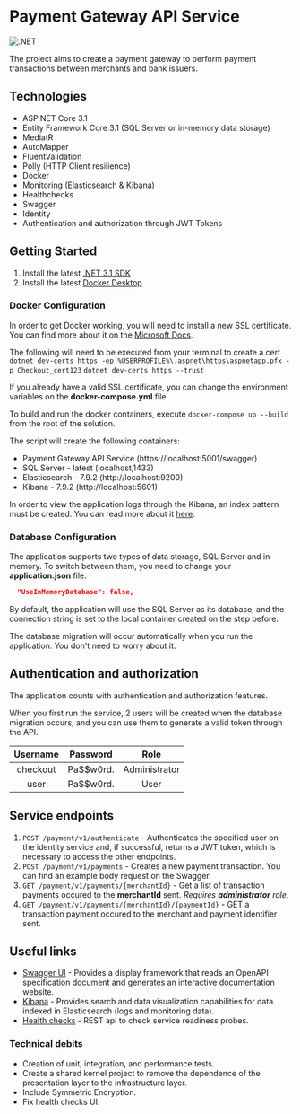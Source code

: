  # Payment Gateway API Service
![.NET](https://github.com/mathos819/Payment/workflows/.NET/badge.svg)

The project aims to create a payment gateway to perform payment transactions between merchants and bank issuers.

## Technologies

* ASP.NET Core 3.1
* Entity Framework Core 3.1 (SQL Server or in-memory data storage)
* MediatR
* AutoMapper
* FluentValidation
* Polly (HTTP Client resilience)
* Docker
* Monitoring (Elasticsearch & Kibana)
* Healthchecks
* Swagger
* Identity
* Authentication and authorization through JWT Tokens

## Getting Started

1. Install the latest [.NET 3.1 SDK](https://dotnet.microsoft.com/download/dotnet-core/3.1)
2. Install the latest [Docker Desktop](https://www.docker.com/products/docker-desktop)

### Docker Configuration

In order to get Docker working, you will need to install a new SSL certificate.
You can find more about it on the [Microsoft Docs](https://docs.microsoft.com/en-us/aspnet/core/security/docker-https?view=aspnetcore-3.1).

The following will need to be executed from your terminal to create a cert
`dotnet dev-certs https -ep %USERPROFILE%\.aspnet\https\aspnetapp.pfx -p Checkout_cert123`
`dotnet dev-certs https --trust`

If you already have a valid SSL certificate, you can change the environment variables on the **docker-compose.yml** file.

To build and run the docker containers, execute `docker-compose up --build` from the root of the solution.

The script will create the following containers:

* Payment Gateway API Service (https://localhost:5001/swagger)
* SQL Server - latest (localhost,1433)
* Elasticsearch - 7.9.2 (http://localhost:9200)
* Kibana - 7.9.2 (http://localhost:5601)

In order to view the application logs through the Kibana, an index pattern must be created. You can read more about it [here](https://www.elastic.co/guide/en/kibana/current/index-patterns.html).

### Database Configuration

The application supports two types of data storage, SQL Server and in-memory. To switch between them, you need to change your **application.json** file.

```json
  "UseInMemoryDatabase": false,
```

By default, the application will use the SQL Server as its database, and the connection string is set to the local container created on the step before.

The database migration will occur automatically when you run the application. You don't need to worry about it.

## Authentication and authorization

The application counts with authentication and authorization features.

When you first run the service, 2 users will be created when the database migration occurs, and you can use them to generate a valid token through the API.

| Username | Password | Role |
| :---: | :---: | :---: |
| checkout | Pa$$w0rd. | Administrator |
| user | Pa$$w0rd. | User |

## Service endpoints

1. `POST /payment/v1/authenticate` - Authenticates the specified user on the identity service and, if successful, returns a JWT token, which is necessary to access the other endpoints.
2. `POST /payment/v1/payments` - Creates a new payment transaction. You can find an example body request on the Swagger.
3. `GET /payment/v1/payments/{merchantId}` - Get a list of transaction payments occured to the **merchantId** sent. *Requires **administrator** role*.
4. `GET /payment/v1/payments/{merchantId}/{paymentId}` - GET a transaction payment occured to the merchant and payment identifier sent.

## Useful links

* [Swagger UI](https://localhost:5001/swagger) - Provides a display framework that reads an OpenAPI specification document and generates an interactive documentation website.
* [Kibana](http://localhost:5601/) - Provides search and data visualization capabilities for data indexed in Elasticsearch (logs and monitoring data).
* [Health checks](https://localhost:5001/healthchecks) - REST api to check service readiness probes.

### Technical debits

* Creation of unit, integration, and performance tests.
* Create a shared kernel project to remove the dependence of the presentation layer to the infrastructure layer.
* Include Symmetric Encryption.
* Fix health checks UI.
